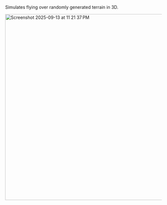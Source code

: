 Simulates flying over randomly generated terrain in 3D.

<img width="599" height="598" alt="Screenshot 2025-09-13 at 11 21 37 PM" src="https://github.com/user-attachments/assets/adca501f-795a-4500-9c7e-6a59c64c1598" />
